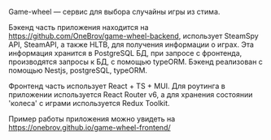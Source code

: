 Game-wheel — сервис для выбора случайны игры из стима. 

Бэкенд часть приложения находится на https://github.com/OneBrov/game-wheel-backend, использует SteamSpy API, SteamAPI, а также HLTB, для получения информации о играх.
Эта информация хранится в PostgreSQL БД, при запросе с фронтенда, производятся запросы к БД, с помощью typeORM. 
Бэкенд реализован с помощью Nestjs, postgreSQL, typeORM.

Фронтенд часть использует React + TS + MUI. Для роутинга в приложении используется React Router v6, а для хранения состоянии 'колеса' с играми используется Redux Toolkit.

Пример работы приложения можно увидеть на https://onebrov.github.io/game-wheel-frontend/
